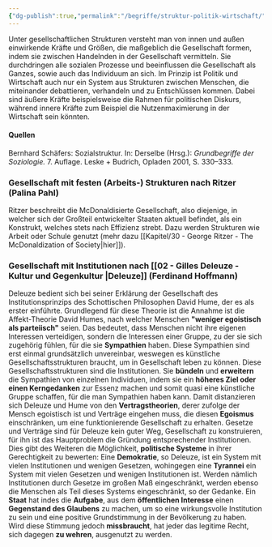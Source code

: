 ```yaml
---
{"dg-publish":true,"permalink":"/begriffe/struktur-politik-wirtschaft/"}
---
```

 
 
Unter gesellschaftlichen Strukturen versteht man von innen und außen einwirkende Kräfte und Größen, die maßgeblich die Gesellschaft formen, indem sie zwischen Handelnden in der Gesellschaft vermitteln. Sie durchdringen alle sozialen Prozesse und beeinflussen die Gesellschaft als Ganzes, sowie auch das Individuum an sich.
Im Prinzip ist Politik und Wirtschaft auch nur ein System aus Strukturen zwischen Menschen, die miteinander debattieren, verhandeln und zu Entschlüssen kommen. Dabei sind äußere Kräfte beispielsweise die Rahmen für politischen Diskurs, während innere Kräfte zum Beispiel die Nutzenmaximierung in der Wirtschaft sein könnten.

#### Quellen
Bernhard Schäfers: Sozialstruktur. In: Derselbe (Hrsg.): _Grundbegriffe der Soziologie._ 7. Auflage. Leske + Budrich, Opladen 2001, S. 330–333.

### Gesellschaft mit festen (Arbeits-) Strukturen nach Ritzer (Palina Pahl)
Ritzer beschreibt die McDonaldisierte Gesellschaft, also diejenige, in welcher sich der Großteil entwickelter Staaten aktuell befindet, als ein Konstrukt, welches stets nach Effizienz strebt. Dazu werden Strukturen wie Arbeit oder Schule genutzt (mehr dazu [[Kapitel/30 - George Ritzer - The McDonaldization of Society\|hier]]).

### Gesellschaft mit Institutionen nach [[02 - Gilles Deleuze - Kultur und Gegenkultur \|Deleuze]] (Ferdinand Hoffmann)
Deleuze bedient sich bei seiner Erklärung der Gesellschaft des Institutionsprinzips des Schottischen Philosophen David Hume, der es als erster einführte. Grundlegend für diese Theorie ist die Annahme ist die Affekt-Theorie David Humes, nach welcher Menschen **"weniger egoistisch als parteiisch"** seien. Das bedeutet, dass Menschen nicht ihre eigenen Interessen verteidigen, sondern die Interessen einer Gruppe, zu der sie sich zugehörig fühlen, für die sie **Sympathien** haben. Diese Sympathien sind erst einmal grundsätzlich unvereinbar, weswegen es künstliche Gesellschaftsstrukturen braucht, um in Gesellschaft leben zu können. Diese Gesellschaftsstrukturen sind die Institutionen. Sie **bündeln** und **erweitern** die Sympathien von einzelnen Individuen, indem sie ein **höheres Ziel oder einen Kerngedanken** zur Essenz machen und somit quasi eine künstliche Gruppe schaffen, für die man Sympathien haben kann.
Damit distanzieren sich Deleuze und Hume von den **Vertragstheorien**, derer zufolge der Mensch egoistisch ist und Verträge eingehen muss, die diesen **Egoismus** einschränken, um eine funktionierende Gesellschaft zu erhalten. Gesetze und Verträge sind für Deleuze kein guter Weg, Gesellschaft zu konstruieren, für ihn ist das Hauptproblem die Gründung entsprechender Institutionen.
Dies gibt des Weiteren die Möglichkeit, **politische Systeme** in ihrer Gerechtigkeit zu bewerten:
Eine **Demokratie**, so Deleuze, ist ein System mit vielen Institutionen und wenigen Gesetzen, wohingegen eine **Tyrannei** ein System mit vielen Gesetzen und wenigen Institutionen ist. Werden nämlich Institutionen durch Gesetze im großen Maß eingeschränkt, werden ebenso die Menschen als Teil dieses Systems eingeschränkt, so der Gedanke.
Ein **Staat** hat indes die **Aufgabe**, aus dem **öffentlichen Interesse** einen **Gegenstand des Glaubens** zu machen, um so eine wirkungsvolle Institution zu sein und eine positive Grundstimmung in der Bevölkerung zu haben. Wird diese Stimmung jedoch **missbraucht**, hat jeder das legitime Recht, sich dagegen **zu wehren**, ausgenutzt zu werden.